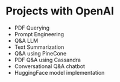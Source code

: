# Projects with OpenAI

- PDF Querying
- Prompt Engineering
- Q&A LLM
- Text Summarization
- Q&A using PineCone
- PDF Q&A using Cassandra
- Conversational Q&A chatbot
- HuggingFace model implementation